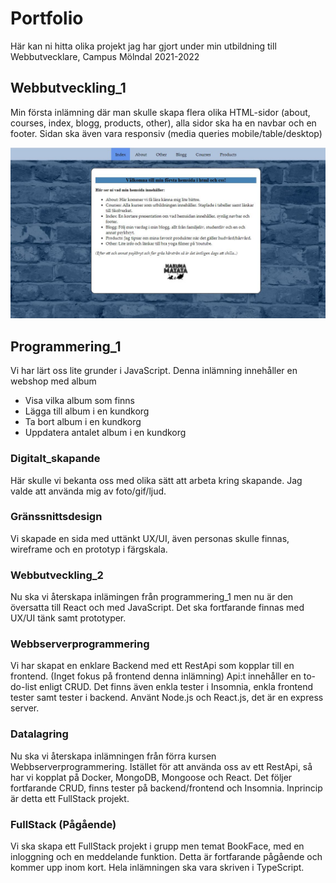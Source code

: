 # Portfolio

Här kan ni hitta olika projekt jag har gjort under min utbildning till Webbutvecklare, Campus Mölndal 2021-2022

## Webbutveckling_1

Min första inlämning där man skulle skapa flera olika HTML-sidor (about, courses, index, blogg, products, other), alla
sidor ska ha en navbar och en footer. Sidan ska även vara responsiv (media queries mobile/table/desktop)

![<img src="./image/webbutveckling1.JPG" height="500" width="500"/>](./images/webbutveckling1.JPG)
## Programmering_1

Vi har lärt oss lite grunder i JavaScript. Denna inlämning innehåller en webshop med album

* Visa vilka album som finns
* Lägga till album i en kundkorg
* Ta bort album i en kundkorg
* Uppdatera antalet album i en kundkorg

### Digitalt_skapande

Här skulle vi bekanta oss med olika sätt att arbeta kring skapande. Jag valde att använda mig av foto/gif/ljud.

### Gränssnittsdesign

Vi skapade en sida med uttänkt UX/UI, även personas skulle finnas, wireframe och en prototyp i färgskala.

### Webbutveckling_2

Nu ska vi återskapa inlämingen från programmering_1 men nu är den översatta till React och med JavaScript. Det ska
fortfarande finnas med UX/UI tänk samt prototyper.

### Webbserverprogrammering

Vi har skapat en enklare Backend med ett RestApi som kopplar till en frontend. (Inget fokus på frontend denna inlämning)
Api:t innehåller en to-do-list enligt CRUD. Det finns även enkla tester i Insomnia, enkla frontend tester samt tester i
backend. Använt Node.js och React.js, det är en express server.

### Datalagring

Nu ska vi återskapa inlämningen från förra kursen Webbserverprogrammering. Istället för att använda oss av ett RestApi,
så har vi kopplat på Docker, MongoDB, Mongoose och React. Det följer fortfarande CRUD, finns tester på backend/frontend
och Insomnia. Inprincip är detta ett FullStack projekt.

### FullStack (Pågående)

Vi ska skapa ett FullStack projekt i grupp men temat BookFace, med en inloggning och en meddelande funktion. Detta är
fortfarande pågående och kommer upp inom kort. Hela inlämningen ska vara skriven i TypeScript.
